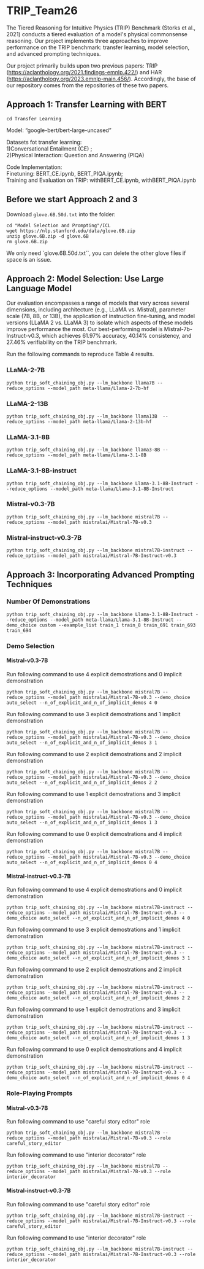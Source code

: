 # TRIP_Team26
The Tiered Reasoning for Intuitive Physics (TRIP) Benchmark (Storks et al., 2021) conducts a tiered evaluation of a model's physical commonsense reasoning. Our project implements three approaches to improve performance on the TRIP benchmark: transfer learning, model selection, and advanced prompting techniques.

Our project primarily builds upon two previous papers: TRIP (https://aclanthology.org/2021.findings-emnlp.422/) and HAR (https://aclanthology.org/2023.emnlp-main.456/). Accordingly, the base of our repository comes from the repositories of these two papers.

## Approach 1: Transfer Learning with BERT

```
cd Transfer Learning
```

Model: “google-bert/bert-large-uncased”    

Datasets fot transfer learning: \
1)Conversational Entailment (CE) ; \
2)Physical Interaction: Question and Answering (PIQA)

Code Implementation: \
Finetuning: BERT_CE.ipynb, BERT_PIQA.ipynb; \
Training and Evaluation on TRIP: withBERT_CE.ipynb, withBERT_PIQA.ipynb

## Before we start Approach 2 and 3
Download `glove.6B.50d.txt` into the folder:

```
cd "Model Selection and Prompting"/ICL
wget https://nlp.stanford.edu/data/glove.6B.zip
unzip glove.6B.zip -d glove.6B
rm glove.6B.zip
```

We only need `glove.6B.50d.txt``, you can delete the other glove files if space is an issue.

## Approach 2: Model Selection: Use Large Language Model
Our evaluation encompasses a range of models that vary across several dimensions, including architecture (e.g., LLaMA vs. Mistral), parameter scale (7B, 8B, or 13B), the application of instruction fine-tuning, and model versions (LLaMA 2 vs. LLaMA 3) to isolate which aspects of these models improve performance the most. Our best-performing model is Mistral-7b-Instruct-v0.3, which achieves 61.97% accuracy, 40.14% consistency, and 27.46% verifiability on the TRIP benchmark.

Run the following commands to reproduce Table 4 results.
### LLaMA-2-7B
```
python trip_soft_chaining_obj.py --lm_backbone llama7B --reduce_options --model_path meta-llama/Llama-2-7b-hf
```
### LLaMA-2-13B
```
python trip_soft_chaining_obj.py --lm_backbone llama13B  --reduce_options --model_path meta-llama/Llama-2-13b-hf
```
### LLaMA-3.1-8B
```
python trip_soft_chaining_obj.py --lm_backbone llama3-8B --reduce_options --model_path meta-llama/Llama-3.1-8B
```
### LLaMA-3.1-8B-instruct
```
python trip_soft_chaining_obj.py --lm_backbone Llama-3.1-8B-Instruct --reduce_options --model_path meta-llama/Llama-3.1-8B-Instruct
```
### Mistral-v0.3-7B
```
python trip_soft_chaining_obj.py --lm_backbone mistral7B --reduce_options --model_path mistralai/Mistral-7B-v0.3
```
### Mistral-instruct-v0.3-7B
```
python trip_soft_chaining_obj.py --lm_backbone mistral7B-instruct --reduce_options --model_path mistralai/Mistral-7B-Instruct-v0.3
```

## Approach 3: Incorporating Advanced Prompting Techniques

### Number Of Demonstrations
```
python trip_soft_chaining_obj.py --lm_backbone Llama-3.1-8B-Instruct --reduce_options --model_path meta-llama/Llama-3.1-8B-Instruct --demo_choice custom --example_list train_1 train_8 train_691 train_693 train_694
```
### Demo Selection
#### Mistral-v0.3-7B
Run following command to use 4 explicit demostrations and 0 implicit demonstration
```
python trip_soft_chaining_obj.py --lm_backbone mistral7B --reduce_options --model_path mistralai/Mistral-7B-v0.3 --demo_choice auto_select --n_of_explicit_and_n_of_implicit_demos 4 0
```
Run following command to use 3 explicit demostrations and 1 implicit demonstration
```
python trip_soft_chaining_obj.py --lm_backbone mistral7B --reduce_options --model_path mistralai/Mistral-7B-v0.3 --demo_choice auto_select --n_of_explicit_and_n_of_implicit_demos 3 1
```
Run following command to use 2 explicit demostrations and 2 implicit demonstration
```
python trip_soft_chaining_obj.py --lm_backbone mistral7B --reduce_options --model_path mistralai/Mistral-7B-v0.3 --demo_choice auto_select --n_of_explicit_and_n_of_implicit_demos 2 2
```
Run following command to use 1 explicit demostrations and 3 implicit demonstration
```
python trip_soft_chaining_obj.py --lm_backbone mistral7B --reduce_options --model_path mistralai/Mistral-7B-v0.3 --demo_choice auto_select --n_of_explicit_and_n_of_implicit_demos 1 3
```
Run following command to use 0 explicit demostrations and 4 implicit demonstration
```
python trip_soft_chaining_obj.py --lm_backbone mistral7B --reduce_options --model_path mistralai/Mistral-7B-v0.3 --demo_choice auto_select --n_of_explicit_and_n_of_implicit_demos 0 4
```

#### Mistral-instruct-v0.3-7B
Run following command to use 4 explicit demostrations and 0 implicit demonstration
```
python trip_soft_chaining_obj.py --lm_backbone mistral7B-instruct --reduce_options --model_path mistralai/Mistral-7B-Instruct-v0.3 --demo_choice auto_select --n_of_explicit_and_n_of_implicit_demos 4 0
```
Run following command to use 3 explicit demostrations and 1 implicit demonstration
```
python trip_soft_chaining_obj.py --lm_backbone mistral7B-instruct --reduce_options --model_path mistralai/Mistral-7B-Instruct-v0.3 --demo_choice auto_select --n_of_explicit_and_n_of_implicit_demos 3 1
```
Run following command to use 2 explicit demostrations and 2 implicit demonstration
```
python trip_soft_chaining_obj.py --lm_backbone mistral7B-instruct --reduce_options --model_path mistralai/Mistral-7B-Instruct-v0.3 --demo_choice auto_select --n_of_explicit_and_n_of_implicit_demos 2 2
```
Run following command to use 1 explicit demostrations and 3 implicit demonstration
```
python trip_soft_chaining_obj.py --lm_backbone mistral7B-instruct --reduce_options --model_path mistralai/Mistral-7B-Instruct-v0.3 --demo_choice auto_select --n_of_explicit_and_n_of_implicit_demos 1 3
```
Run following command to use 0 explicit demostrations and 4 implicit demonstration
```
python trip_soft_chaining_obj.py --lm_backbone mistral7B-instruct --reduce_options --model_path mistralai/Mistral-7B-Instruct-v0.3 --demo_choice auto_select --n_of_explicit_and_n_of_implicit_demos 0 4
```

### Role-Playing Prompts
#### Mistral-v0.3-7B
Run following command to use "careful story editor" role
```
python trip_soft_chaining_obj.py --lm_backbone mistral7B --reduce_options --model_path mistralai/Mistral-7B-v0.3 --role careful_story_editor
```
Run following command to use "interior decorator" role
```
python trip_soft_chaining_obj.py --lm_backbone mistral7B --reduce_options --model_path mistralai/Mistral-7B-v0.3 --role interior_decorator
```

#### Mistral-instruct-v0.3-7B
Run following command to use "careful story editor" role
```
python trip_soft_chaining_obj.py --lm_backbone mistral7B-instruct --reduce_options --model_path mistralai/Mistral-7B-Instruct-v0.3 --role careful_story_editor
```
Run following command to use "interior decorator" role
```
python trip_soft_chaining_obj.py --lm_backbone mistral7B-instruct --reduce_options --model_path mistralai/Mistral-7B-Instruct-v0.3 --role interior_decorator
```













